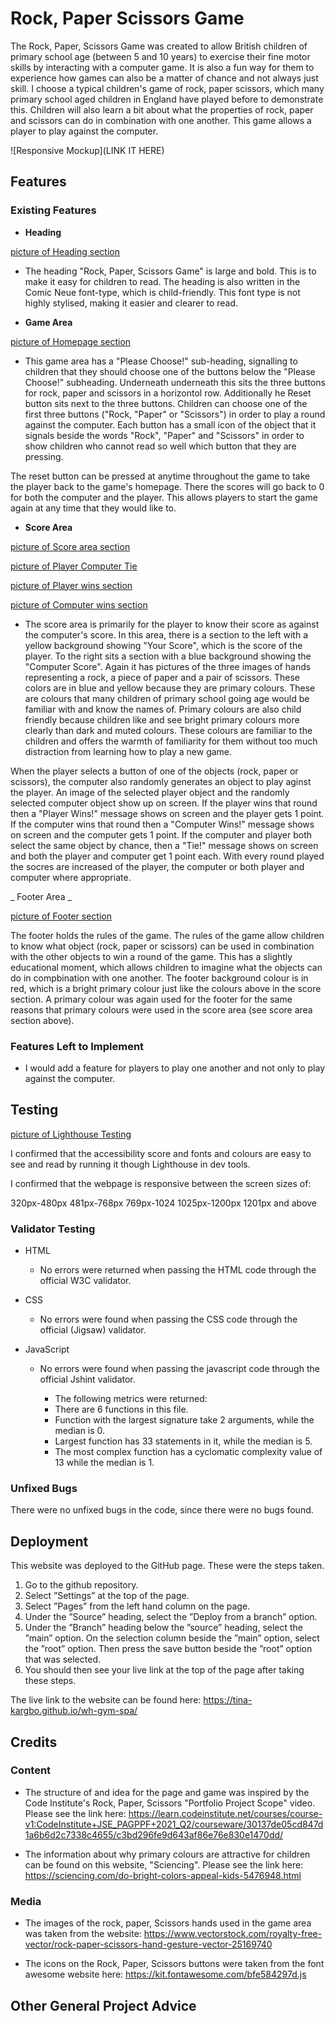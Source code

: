 # Rock, Paper Scissors Game

The Rock, Paper, Scissors Game was created to allow British children of primary school age (between 5 and 10 years) to exercise their fine motor skills by interacting with a computer game. It is also a fun way for them to experience how games can also be a matter of chance and not always just skill. I choose a typical children's game of rock, paper scissors, which many primary school aged children in England have played before to demonstrate this. Children will also learn a bit about what the properties of rock, paper and scissors can do in combination with one another. This game allows a player to play against the computer.


![Responsive Mockup](LINK IT HERE)

## Features 

### Existing Features


- __Heading__

[picture of Heading section](documentation-images/Header.png)

  - The heading "Rock, Paper, Scissors Game" is large and bold. This is to make it easy for children to read. The heading is also written in the Comic Neue font-type, which is child-friendly. This font type is not highly stylised, making it easier and clearer to read.

- __Game Area__

[picture of Homepage section](documentation-images/Rock-paper-scissors-homepage.png)

  - This game area has a "Please Choose!" sub-heading, signalling to children that they should choose one of the buttons below the "Please Choose!" subheading. Underneath underneath this sits the three buttons for rock, paper and scissors in a horizontol row. Additionally he Reset button sits next to the three buttons. Children can choose one of the first three buttons ("Rock, "Paper" or "Scissors") in order to play a round against the computer. Each button has a small icon of the object that it signals beside the words "Rock", "Paper" and "Scissors" in order to show children who cannot read so well which button that they are pressing. 

The reset button can be pressed at anytime throughout the game to take the player back to the game's homepage. There the scores will go back to 0 for both the computer and the player. This allows players to start the game again at any time that they would like to.

- __Score Area__

[picture of Score area section](documentation-images/Score-area.png)

[picture of Player Computer Tie](documentation-images/Tie.png)

[picture of Player wins section](documentation-images/Player-wins.png)

[picture of Computer wins section](documentation-images/Computer-wins.png)


  -  The score area is primarily for the player to know their score as against the computer's score. In this area, there is a section to the left with a yellow background showing "Your Score", which is the score of the player. To the right sits a section with a blue background showing the "Computer Score". Again it has pictures of the three images of hands representing a rock, a piece of paper and a pair of scissors. These colors are in blue and yellow because they are primary colours. These are colours that many children of primary school going age would be familiar with and know the names of. Primary colours are also child friendly because children like and see bright primary colours more clearly than dark and muted colours. These colours are familiar to the children and offers the warmth of familiarity for them without too much distraction from learning how to play a new game.

  When the player selects a button of one of the objects (rock, paper or scissors), the computer also randomly generates an object to play aginst the player. An image of the selected player object and the randomly selected computer object show up on screen. If the player wins that round then a "Player Wins!" message shows on screen and the player gets 1 point. If the computer wins that round then a "Computer Wins!" message shows on screen and the computer gets 1 point. If the computer and player both select the same object by chance, then a "Tie!" message shows on screen and both the player and computer get 1 point each. With every round played the socres are increased of the player, the computer or both player and computer where appropriate.


_ Footer Area _

[picture of Footer section](documentation-images/Footer.png)

The footer holds the rules of the game. The rules of the game allow children to know what object (rock, paper or scissors) can be used in combination with the other objects to win a round of the game. This has a slightly educational moment, which allows children to imagine what the objects can do in compbination with one another. The footer background colour is in red, which is a bright primary colour just like the colours above in the score section. A primary colour was again used for the footer for the same reasons that primary colours were used in the score area (see score area section above).  

### Features Left to Implement

- I would add a feature for players to play one another and not only to play against the computer.

## Testing 

[picture of Lighthouse Testing](documentation-images/Rock-paper-scissors-Lighthouse-test.png)

I confirmed that the accessibility score and fonts and colours are easy to see and read by running it though Lighthouse in dev tools.

I confirmed that the webpage is responsive between the screen sizes of:

320px-480px
481px-768px
769px-1024
1025px-1200px
1201px and above

### Validator Testing 

- HTML
    - No errors were returned when passing the HTML code through the official W3C validator.

- CSS
    - No errors were found when passing the CSS code through the official (Jigsaw) validator.
    
- JavaScript
    - No errors were found when passing the javascript code through the official Jshint validator.

      - The following metrics were returned: 
      - There are 6 functions in this file.
      - Function with the largest signature take 2 arguments, while the median is 0.
      - Largest function has 33 statements in it, while the median is 5.
      - The most complex function has a cyclomatic complexity value of 13 while the median is 1.

### Unfixed Bugs

There were no unfixed bugs in the code, since there were no bugs found.

## Deployment

This website was deployed to the GitHub page. These were the steps taken.
1) Go to the github repository.
2) Select ”Settings” at the top of the page.
3) Select ”Pages” from the left hand column on the page.
4) Under the ”Source” heading, select the ”Deploy from a branch” option.
5) Under the ”Branch” heading below the ”source” heading, select the ”main” option. On the selection column beside the ”main” option, select the ”root” option. Then press the save button beside the ”root” option that was selected.
6) You should then see your live link at the top of the page after taking these steps.

The live link to the website can be found here: https://tina-kargbo.github.io/wh-gym-spa/



## Credits 

### Content 

- The structure of and idea for the page and game was inspired by the Code Institute's Rock, Paper, Scissors "Portfolio Project Scope" video. Please see the link here: https://learn.codeinstitute.net/courses/course-v1:CodeInstitute+JSE_PAGPPF+2021_Q2/courseware/30137de05cd847d1a6b6d2c7338c4655/c3bd296fe9d643af86e76e830e1470dd/ 

- The information about why primary colours are attractive for children can be found on this website, "Sciencing". Please see the link here: https://sciencing.com/do-bright-colors-appeal-kids-5476948.html

### Media

- The images of the rock, paper, Scissors hands used in the game area was taken from the website: https://www.vectorstock.com/royalty-free-vector/rock-paper-scissors-hand-gesture-vector-25169740 

- The icons on the Rock, Paper, Scissors buttons were taken from the font awesome website here: https://kit.fontawesome.com/bfe584297d.js 

## Other General Project Advice

